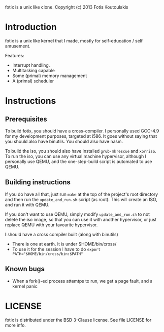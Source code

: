 fotix is a unix like clone.
Copyright (c) 2013 Fotis Koutoulakis

Introduction
============

fotix is a unix like kernel that I made, mostly for self-education / self amusement.

Features:
 - Interrupt handling.
 - Multitasking capable
 - Some (primal) memory management
 - A (primal) scheduler

Instructions
============

## Prerequisites

To build fotix, you should have a cross-compiler. I personally used GCC-4.9 for
my development purposes, targeted at i586. It goes without saying that you 
should also have binutils. You should also have nasm. 

To build the iso, you should also have installed `grub-mkrescue` and `xorriso`.
To run the iso, you can use any virtual machine hypervisor, although I personally
use QEMU, and the one-step-build script is automated to use QEMU.

## Building instructions

If you do have all that, just run `make` at the top of the project's root directory
and then run the `update_and_run.sh` script (as root). This will create an ISO,
and run it with QEMU.

If you don't want to use QEMU, simply modify `update_and_run.sh` to not delete the
iso image, so that you can use it with another hypervisor, or just replace QEMU
with your favourite hypervisor.

I should have a cross compiler built (along with binutils)
 - There is one at earth. It is under $HOME/bin/cross/
 - To use it for the session I have to do `export PATH="$HOME/bin/cross/bin:$PATH"`

## Known bugs

 - When a fork()-ed process attemtps to run, we get a page fault, and a kernel panic

LICENSE
========

fotix is distributed under the BSD 3-Clause license. See file LICENSE for more info.
